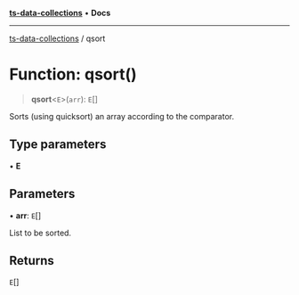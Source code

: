 [**ts-data-collections**](../README.md) • **Docs**

---

[ts-data-collections](../README.md) / qsort

# Function: qsort()

> **qsort**\<`E`\>(`arr`): `E`[]

Sorts (using quicksort) an array according to the comparator.

## Type parameters

• **E**

## Parameters

• **arr**: `E`[]

List to be sorted.

## Returns

`E`[]
